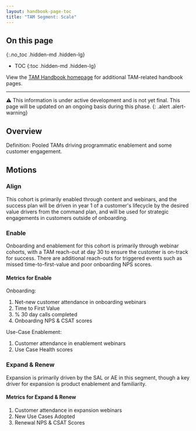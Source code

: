 ```yaml
---
layout: handbook-page-toc
title: "TAM Segment: Scale"
---
```

## On this page
{:.no_toc .hidden-md .hidden-lg}

- TOC
{:toc .hidden-md .hidden-lg}

View the [TAM Handbook homepage](/handbook/customer-success/tam/) for additional TAM-related handbook pages.

---

⚠️ This information is under active development and is not yet final. This page will be updated on an ongoing basis during this phase.
{: .alert .alert-warning}

## Overview

Definition: Pooled TAMs driving programmatic enablement and some customer engagement.

## Motions

### Align

This cohort is primarily enabled through content and webinars, and the success plan will be driven in year 1 of a customer's lifecycle by the desired value drivers from the command plan, and will be used for strategic engagements in customers outside of onboarding.

### Enable

Onboarding and enablement for this cohort is primarily through webinar cohorts, with a TAM reach-out at day 30 to ensure the customer is on-track for success.  There are additional reach-outs for triggered events such as missed time-to-first-value and poor onboarding NPS scores.

#### Metrics for Enable

Onboarding:

1. Net-new customer attendance in onboarding webinars
1. Time to First Value
1. % 30 day calls completed
1. Onboarding NPS & CSAT scores

Use-Case Enablement:

1. Customer attendance in enablement webinars
1. Use Case Health scores

### Expand & Renew

Expansion is primarily driven by the SAL or AE in this segment, though a key driver for expansion is product enablement and familiarity.

#### Metrics for Expand & Renew

1. Customer attendance in expansion webinars
1. New Use Cases Adopted
1. Renewal NPS & CSAT Scores
